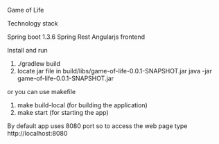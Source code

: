 Game of Life

Technology stack

Spring boot 1.3.6
Spring Rest
Angularjs frontend

Install and run

1. ./gradlew build
2. locate jar file in build/libs/game-of-life-0.0.1-SNAPSHOT.jar
java -jar game-of-life-0.0.1-SNAPSHOT.jar

or you can use makefile

1. make build-local (for building the application)
2. make start (for starting the app)

By default app uses 8080 port so to access the web page type
http://localhost:8080
